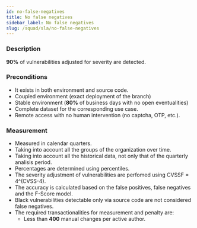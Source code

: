```yaml
---
id: no-false-negatives
title: No false negatives
sidebar_label: No false negatives
slug: /squad/sla/no-false-negatives
---
```


### Description

**90%** of vulnerabilities
adjusted for severity
are detected.

### Preconditions

- It exists in both environment and source code.
- Coupled environment
  (exact deployment of the branch)
- Stable environment
  (**80%** of business days
  with no open eventualities)
- Complete dataset
  for the corresponding use case.
- Remote access with no human intervention
  (no captcha, OTP, etc.).

### Measurement

- Measured in
  calendar quarters.
- Taking into account
  all the groups
  of the organization
  over time.
- Taking into account
  all the historical data,
  not only that of
  the quarterly analisis period.
- Percentages are determined
  using percentiles.
- The severity adjustment of vulnerabilities
  are perfomed using CVSSF = 4^(CVSS-4).
- The accuracy is calculated
  based on the false positives,
  false negatives
  and the F-Score model.
- Black vulnerabilities
  detectable only via source code
  are not considered
  false negatives.
- The required transactionalities
  for measurement and penalty are:
    - Less than **400** manual changes
      per active author.
